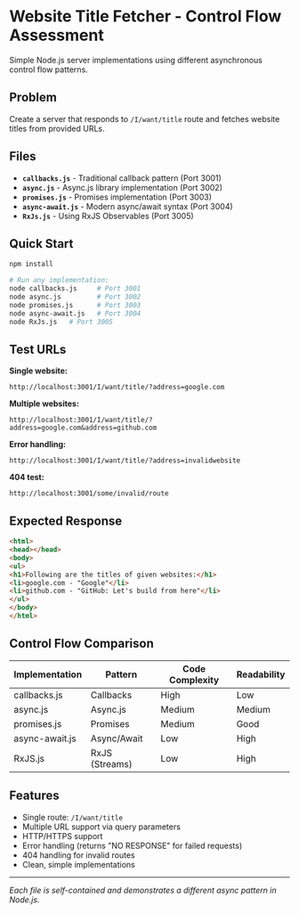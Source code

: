 # Website Title Fetcher - Control Flow Assessment

Simple Node.js server implementations using different asynchronous control flow patterns.

## Problem

Create a server that responds to `/I/want/title` route and fetches website titles from provided URLs.

## Files

- **`callbacks.js`** - Traditional callback pattern (Port 3001)
- **`async.js`** - Async.js library implementation (Port 3002)  
- **`promises.js`** - Promises implementation (Port 3003)
- **`async-await.js`** - Modern async/await syntax (Port 3004)
- **`RxJs.js`** -  Using RxJS Observables (Port 3005)

## Quick Start

```bash
npm install

# Run any implementation:
node callbacks.js     # Port 3001
node async.js         # Port 3002
node promises.js      # Port 3003
node async-await.js   # Port 3004
node RxJs.js   # Port 3005
```

## Test URLs

**Single website:**
```
http://localhost:3001/I/want/title/?address=google.com
```

**Multiple websites:**
```
http://localhost:3001/I/want/title/?address=google.com&address=github.com
```

**Error handling:**
```
http://localhost:3001/I/want/title/?address=invalidwebsite
```

**404 test:**
```
http://localhost:3001/some/invalid/route
```

## Expected Response

```html
<html>
<head></head>
<body>
<ul>
<h1>Following are the titles of given websites:</h1>
<li>google.com - "Google"</li>
<li>github.com - "GitHub: Let's build from here"</li>
</ul>
</body>
</html>
```

## Control Flow Comparison

| Implementation | Pattern | Code Complexity | Readability |
|---------------|---------|-----------------|-------------|
| callbacks.js | Callbacks | High | Low |
| async.js | Async.js | Medium | Medium |
| promises.js | Promises | Medium | Good |
| async-await.js | Async/Await | Low | High |
| RxJS.js | RxJS (Streams) | Low | High |


## Features

-  Single route: `/I/want/title`
-  Multiple URL support via query parameters
-  HTTP/HTTPS support
-  Error handling (returns "NO RESPONSE" for failed requests)
-  404 handling for invalid routes
-  Clean, simple implementations

---

*Each file is self-contained and demonstrates a different async pattern in Node.js.*
